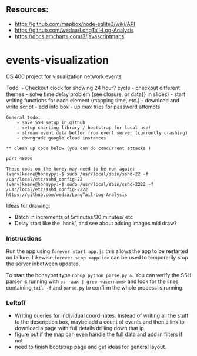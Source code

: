 ## Resources:
- https://github.com/mapbox/node-sqlite3/wiki/API
- https://github.com/wedaa/LongTail-Log-Analysis
- https://docs.amcharts.com/3/javascriptmaps


# events-visualization
CS 400 project for visualization network events

Todo:
		- Checkout clock for showing 24 hour? cycle
		- checkout different themes
		- solve time delay problem (see closure, or data{} in slides)
		- start writing functions for each element (mapping time, etc.)
		- download and write script
		- add info box
		- up max tries for password attempts


	General todo:
		- save SSH setup in github
		- setup charting library / bootstrap for local use!
		- stream event data better from event server (currently crashing)
		- downgrade google cloud instances

	** clean up code below (you can do concurrent attacks )

	port 48000

	These cmds on the honey may need to be run again:
	(venv)keene@honeypy:~$ sudo /usr/local/sbin/sshd-22 -f /usr/local/etc/sshd_config-22
	(venv)keene@honeypy:~$ sudo /usr/local/sbin/sshd-2222 -f /usr/local/etc/sshd_config-2222
	https://github.com/wedaa/LongTail-Log-Analysis


Ideas for drawing:
- Batch in increments of 5minutes/30 minutes/ etc
- Delay start like the 'hack', and see about adding images mid draw?



### Instructions

Run the app using `forever start app.js` this allows the app to be restarted on failure. Likewise `forever stop <app-id>` can be used to temporarily stop the server inbetween updates.

To start the honeypot type `nohup python parse.py &`. You can verify the SSH parser is running with `ps -aux | grep <username>` and look for the lines containing `tail -f` and `parse.py` to confirm the whole process is running.


### Leftoff
- Writing queries for individual coordinates. Instead of writing all the stuff to the description box, maybe add a count of events and then a link to download a page with full details drilling down that ip.
- figure out if the map can even handle the full data and add in filters if not
- need to finish bootstrap page and get ideas for general layout.
